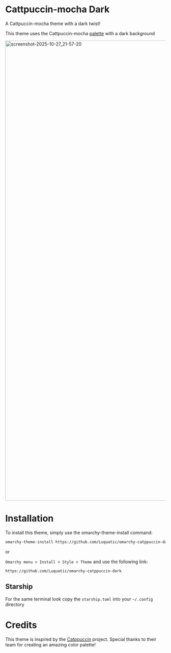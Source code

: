 # Cattpuccin-mocha Dark

A Cattpuccin-mocha theme with a dark twist!

This theme uses the Cattpuccin-mocha [palette](https://catppuccin.com/palette/) with a dark background

<img width="2559" height="1440" alt="screenshot-2025-10-27_21-57-20" src="https://github.com/user-attachments/assets/0deafa90-7943-4cd8-acf7-f4c35f235338" />

# Installation

To install this theme, simply use the omarchy-theme-install command:

```bash
omarchy-theme-install https://github.com/Luquatic/omarchy-catppuccin-dark
```

or

`Omarchy menu > Install > Style > Theme` and use the following link:

`https://github.com/Luquatic/omarchy-catppuccin-dark
`

## Starship

For the same terminal look copy the `starship.toml` into your `~/.config` directory

# Credits

This theme is inspired by the [Catppuccin](https://github.com/catppuccin) project. Special thanks to their team for creating an amazing color palette!
